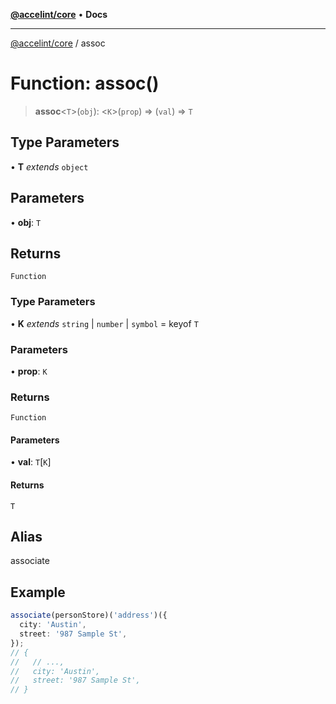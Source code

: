 [**@accelint/core**](../README.md) • **Docs**

***

[@accelint/core](../README.md) / assoc

# Function: assoc()

> **assoc**\<`T`\>(`obj`): \<`K`\>(`prop`) => (`val`) => `T`

## Type Parameters

• **T** *extends* `object`

## Parameters

• **obj**: `T`

## Returns

`Function`

### Type Parameters

• **K** *extends* `string` \| `number` \| `symbol` = keyof `T`

### Parameters

• **prop**: `K`

### Returns

`Function`

#### Parameters

• **val**: `T`\[`K`\]

#### Returns

`T`

## Alias

associate

## Example

```ts
associate(personStore)('address')({
  city: 'Austin',
  street: '987 Sample St',
});
// {
//   // ...,
//   city: 'Austin',
//   street: '987 Sample St',
// }
```
